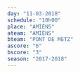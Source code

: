 ```yaml
---
day: "11-03-2018"
schedule: "10h00"
place: "AMIENS"
ateam: "AMIENS"
bteam: "PONT DE METZ"
ascore: "6"
bscore: "3"
season: "2017-2018"
---
```

